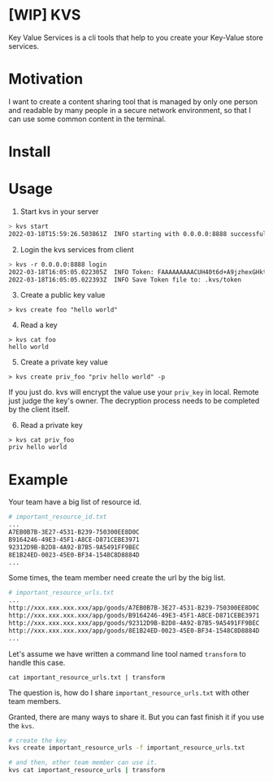 # [WIP] KVS

Key Value Services is a cli tools that help to you create your Key-Value store services.

# Motivation

I want to create a content sharing tool that is managed by only one person and readable by many people in a secure network environment, so that I can use some common content in the terminal.


# Install



# Usage

1. Start kvs in your server

```bash
> kvs start
2022-03-18T15:59:26.503861Z  INFO starting with 0.0.0.0:8888 successfully!
```

2. Login the kvs services from client
```bash
> kvs -r 0.0.0.0:8888 login
2022-03-18T16:05:05.022305Z  INFO Token: FAAAAAAAAACUH40t6d+A9jzhexGHktUINvWwL317xp1/AQAAFAAAAAAAAACrtlLcjeSqhMZCj5rnNn2hkf0K/w==
2022-03-18T16:05:05.022393Z  INFO Save Token file to: .kvs/token
```


3. Create a public key value
```
> kvs create foo "hello world"
```

4. Read a key
```
> kvs cat foo
hello world
```

5. Create a private key value

```
> kvs create priv_foo "priv hello world" -p
```

If you just do. kvs will encrypt the value use your `priv_key` in local. Remote just judge the key's owner. The decryption process needs to be completed by the client itself.


6. Read a private key
```
> kvs cat priv_foo
priv hello world
```

# Example

Your team have a big list of resource id.

```bash
# important_resource_id.txt
...
A7EB0B7B-3E27-4531-B239-750300EE8D0C
B9164246-49E3-45F1-A8CE-D871CEBE3971
92312D9B-B2D8-4A92-B7B5-9A5491FF9BEC
8E1B24ED-0023-45E0-BF34-1548C8D8884D
...
```

Some times, the team member need create the url by the big list.

```bash
# important_resource_urls.txt
...
http://xxx.xxx.xxx.xxx/app/goods/A7EB0B7B-3E27-4531-B239-750300EE8D0C
http://xxx.xxx.xxx.xxx/app/goods/B9164246-49E3-45F1-A8CE-D871CEBE3971
http://xxx.xxx.xxx.xxx/app/goods/92312D9B-B2D8-4A92-B7B5-9A5491FF9BEC
http://xxx.xxx.xxx.xxx/app/goods/8E1B24ED-0023-45E0-BF34-1548C8D8884D
...
```

Let's assume we have written a command line tool named `transform` to handle this case.

```
cat important_resource_urls.txt | transform
```

The question is, how do I share `important_resource_urls.txt` with other team members.

Granted, there are many ways to share it. But you can fast finish it if you use the `kvs`.

```bash
# create the key
kvs create important_resource_urls -f important_resource_urls.txt

# and then, other team member can use it.
kvs cat important_resource_urls | transform
```